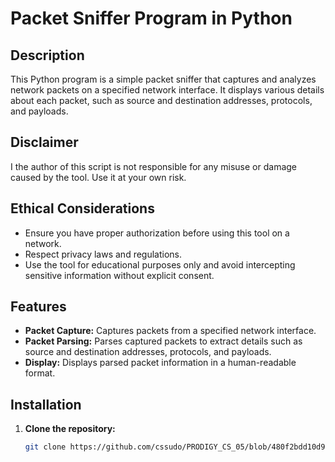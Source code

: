 # Packet Sniffer Program in Python


## Description

This Python program is a simple packet sniffer that captures and analyzes network packets on a specified network interface. It displays various details about each packet, such as source and destination addresses, protocols, and payloads.

## Disclaimer
I the author of this script is not responsible for any misuse or damage caused by the tool. Use it at your own risk.

## Ethical Considerations
- Ensure you have proper authorization before using this tool on a network.
- Respect privacy laws and regulations.
- Use the tool for educational purposes only and avoid intercepting sensitive information without explicit consent.


## Features

- **Packet Capture:** Captures packets from a specified network interface.
- **Packet Parsing:** Parses captured packets to extract details such as source and destination addresses, protocols, and payloads.
- **Display:** Displays parsed packet information in a human-readable format.


## Installation

1. **Clone the repository:**

   ```bash
   git clone https://github.com/cssudo/PRODIGY_CS_05/blob/480f2bdd10d99d2863121d5f2e492fd919c2c278/PRODIGY_CS_05.py

